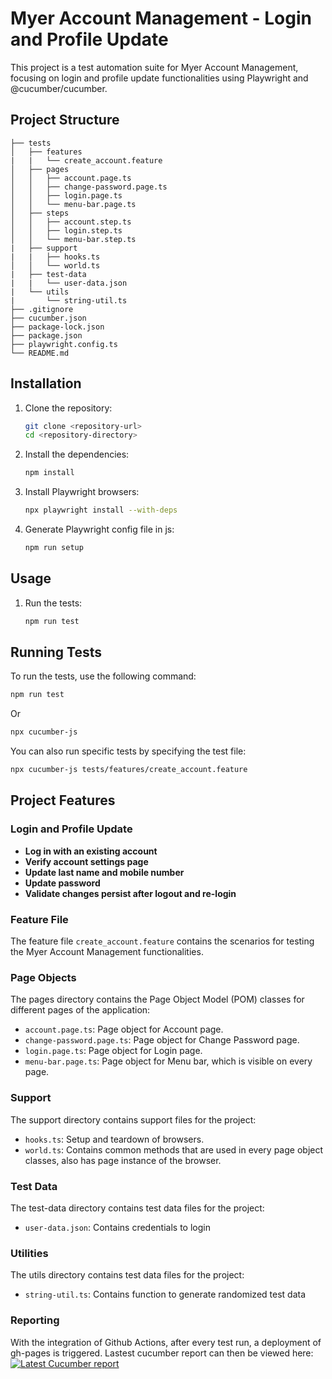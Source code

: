 # Myer Account Management - Login and Profile Update

This project is a test automation suite for Myer Account Management, focusing on login and profile update functionalities using Playwright and @cucumber/cucumber.

## Project Structure
```
├── tests
│   ├── features
|   |   └── create_account.feature
│   ├── pages
│   │   ├── account.page.ts
│   │   ├── change-password.page.ts
│   │   ├── login.page.ts
│   │   └── menu-bar.page.ts
│   ├── steps
│   │   ├── account.step.ts
│   │   ├── login.step.ts
│   │   └── menu-bar.step.ts
|   ├── support
|   |   ├── hooks.ts
│   │   └── world.ts
|   ├── test-data
|   |   └── user-data.json
|   └── utils
|       └── string-util.ts
├── .gitignore
├── cucumber.json
├── package-lock.json
├── package.json
├── playwright.config.ts
└── README.md
```

## Installation

1. Clone the repository:
    ```sh
    git clone <repository-url>
    cd <repository-directory>
    ```

2. Install the dependencies:
    ```sh
    npm install
    ```

3. Install Playwright browsers:
    ```sh
    npx playwright install --with-deps
    ```

4. Generate Playwright config file in js:
    ```sh
    npm run setup
    ```

## Usage
1. Run the tests:
    ```sh
    npm run test
    ```

## Running Tests

To run the tests, use the following command:
```sh
npm run test
```
Or
```sh
npx cucumber-js
```

You can also run specific tests by specifying the test file:
```sh
npx cucumber-js tests/features/create_account.feature
```

## Project Features

### Login and Profile Update

- **Log in with an existing account**
- **Verify account settings page**
- **Update last name and mobile number**
- **Update password**
- **Validate changes persist after logout and re-login**

### Feature File

The feature file `create_account.feature` contains the scenarios for testing the Myer Account Management functionalities.

### Page Objects

The pages directory contains the Page Object Model (POM) classes for different pages of the application:
- `account.page.ts`: Page object for Account page.
- `change-password.page.ts`: Page object for Change Password page.
- `login.page.ts`: Page object for Login page.
- `menu-bar.page.ts`: Page object for Menu bar, which is visible on every page.

### Support

The support directory contains support files for the project:
- `hooks.ts`: Setup and teardown of browsers.
- `world.ts`: Contains common methods that are used in every page object classes, also has page instance of the browser.

### Test Data

The test-data directory contains test data files for the project:
- `user-data.json`: Contains credentials to login

### Utilities

The utils directory contains test data files for the project:
- `string-util.ts`: Contains function to generate randomized test data

### Reporting

With the integration of Github Actions, after every test run, a deployment of gh-pages is triggered.
Lastest cucumber report can then be viewed here: [![Latest Cucumber report](https://img.shields.io/badge/Cucumber_report-greenish)](https://sotatek-duyle.github.io/myer-test-automation/cucumber-report.html)